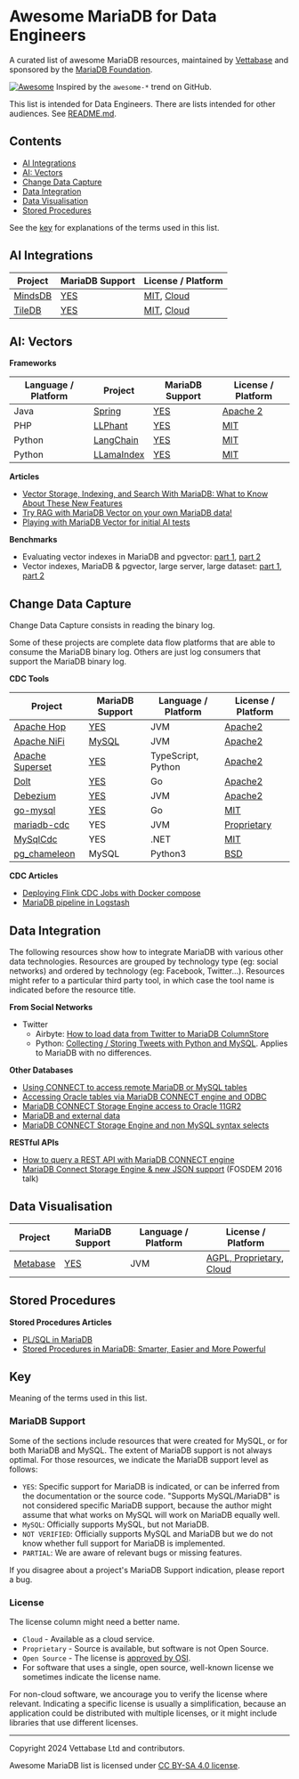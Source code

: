 # Awesome MariaDB for Data Engineers

A curated list of awesome MariaDB resources, maintained by [Vettabase](https://vettabase.com) and sponsored by the [MariaDB Foundation](https://mariadb.org/).

[![Awesome](https://cdn.rawgit.com/sindresorhus/awesome/d7305f38d29fed78fa85652e3a63e154dd8e8829/media/badge.svg)](https://github.com/sindresorhus/awesome) Inspired by the `awesome-*` trend on GitHub.

This list is intended for Data Engineers. There are lists intended for other audiences. See [README.md](README.md).

## Contents

- [AI Integrations](#ai-integrations)
- [AI: Vectors](#ai-vectors)
- [Change Data Capture](#change-data-capture)
- [Data Integration](#data-integration)
- [Data Visualisation](#data-visualisation)
- [Stored Procedures](#stored-procedures)

See the [key](#key) for explanations of the terms used in this list.

## AI Integrations

| Project                                                          | MariaDB Support   | License / Platform                   |
|------------------------------------------------------------------|-------------------|--------------------------------------|
| [MindsDB](https://mindsdb.com/)                                  | [YES](https://docs.mindsdb.com/integrations/data-integrations/mariadb) | [MIT](https://github.com/mindsdb/mindsdb/blob/main/LICENSE), [Cloud](https://cloud.mindsdb.com/) |
| [TileDB](https://tiledb.com/)                                    | [YES](https://docs.tiledb.com/mariadb) | [MIT](https://github.com/TileDB-Inc/TileDB/blob/dev/LICENSE), [Cloud](https://tiledb.com/pricing/)

## AI: Vectors

**Frameworks**

| Language / Platform | Project                                        | MariaDB Support                                                                         | License / Platform                   |
|---------------------|------------------------------------------------|-----------------------------------------------------------------------------------------|--------------------------------------|
| Java                | [Spring](https://spring.io)                    | [YES](https://docs.spring.io/spring-ai/reference/api/vectordbs/mariadb.html)            | [Apache 2](https://www.apache.org/licenses/LICENSE-2.0) |
| PHP                 | [LLPhant](https://github.com/LLPhant/LLPhant)  | [YES](https://github.com/LLPhant/LLPhant/blob/main/devx/docker-compose-mariadb.yml)     | [MIT](https://github.com/LLPhant/LLPhant/blob/main/LICENSE.md) |
| Python              | [LangChain](https://www.langchain.com/)        | [YES](https://github.com/mariadb-corporation/langchain-mariadb)                         | [MIT](https://github.com/langchain-ai/langchain/blob/master/LICENSE) |
| Python              | [LLamaIndex](https://llamaindex.ai)            | [YES](https://docs.llamaindex.ai/en/stable/api_reference/storage/vector_store/mariadb/) | [MIT](https://github.com/run-llama/llama_index/blob/main/LICENSE) |

**Articles**

- [Vector Storage, Indexing, and Search With MariaDB: What to Know About These New Features](https://hackernoon.com/vector-storage-indexing-and-search-with-mariadb-what-to-know-about-these-new-features)
- [Try RAG with MariaDB Vector on your own MariaDB data!](https://mariadb.org/rag-with-mariadb-vector/)
- [Playing with MariaDB Vector for initial AI tests](https://fromdual.com/playing-with-mariadb-vector-for-initial-ai-tests)

**Benchmarks**

- Evaluating vector indexes in MariaDB and pgvector: [part 1](https://smalldatum.blogspot.com/2025/01/evaluating-vector-indexes-in-mariadb.html), [part 2](https://smalldatum.blogspot.com/2025/01/evaluating-vector-indexes-in-mariadb_13.html)
- Vector indexes, MariaDB & pgvector, large server, large dataset: [part 1](https://smalldatum.blogspot.com/2025/01/vector-indexes-mariadb-pgvector-large_28.html), [part 2](https://smalldatum.blogspot.com/2025/01/vector-indexes-mariadb-pgvector-large_26.html)

## Change Data Capture

Change Data Capture consists in reading the binary log.

Some of these projects are complete data flow platforms that are able to consume the MariaDB binary log. Others are just log consumers that support the MariaDB binary log.

**CDC Tools**

| Project                                                          | MariaDB Support   | Language / Platform   | License / Platform                   |
|------------------------------------------------------------------|-------------------|-----------------------|--------------------------------------|
| [Apache Hop](https://hop.apache.org/)                            | [YES](https://hop.apache.org/manual/latest/database/databases/mariadb.html)                 | JVM                  | [Apache2](https://github.com/apache/hop/blob/main/LICENSE) |
| [Apache NiFi](https://nifi.apache.org/)                          | [MySQL](https://nifi.apache.org/docs/nifi-docs/components/org.apache.nifi/nifi-cdc-mysql-nar/1.24.0/org.apache.nifi.cdc.mysql.processors.CaptureChangeMySQL/index.html)                                                                                                       | JVM                  | [Apache2](https://github.com/apache/nifi/blob/main/LICENSE) |
| [Apache Superset](https://github.com/apache/superset)            | [YES](https://github.com/apache/superset) | TypeScript, Python  | [Apache2](https://github.com/apache/superset/blob/master/LICENSE.txt) |
| [Dolt](https://dolthub.com/)                                     | [YES](https://docs.dolthub.com/guides/binlog-replication)  | Go        | [Apache2](https://github.com/dolthub/dolt/blob/main/LICENSE) |
| [Debezium](https://github.com/madvirus/mariadb-cdc)              | [YES](https://debezium.io/documentation/reference/stable/connectors/mysql.html#mysql-mariadb-support)  | JVM       | [Apache2](https://debezium.io/license/) |
| [go-mysql](https://github.com/go-mysql-org/go-mysql)    | [YES](https://github.com/go-mysql-org/go-mysql/blob/master/mysql/const.go) | Go | [MIT](https://github.com/go-mysql-org/go-mysql/blob/master/LICENSE) |
| [mariadb-cdc](https://github.com/madvirus/mariadb-cdc)           | YES               | JVM                  | [Proprietary](https://github.com/madvirus/mariadb-cdc/issues/1) |
| [MySqlCdc](https://github.com/rusuly/MySqlCdc)                   | YES               | .NET                  | [MIT](https://github.com/rusuly/MySqlCdc/blob/main/LICENSE) |
| [pg_chameleon](https://pgchameleon.org/)                         | MySQL             | Python3               | [BSD](https://github.com/the4thdoctor/pg_chameleon/blob/main/LICENSE.txt) |

**CDC Articles**

- [Deploying Flink CDC Jobs with Docker compose](https://gordonmurray.com/data/2023/11/02/deploying-flink-cdc-jobs-with-docker-compose.html)
- [MariaDB pipeline in Logstash](https://www.suncrescent.net/2020/06/mariadb-pipeline-in-logstash/)

## Data Integration

The following resources show how to integrate MariaDB with various other data technologies. Resources are grouped by technology type (eg: social networks) and ordered by technology (eg: Facebook, Twitter...). Resources might refer to a particular third party tool, in which case the tool name is indicated before the resource title.

**From Social Networks**

- Twitter
  - Airbyte: [How to load data from Twitter to MariaDB ColumnStore](https://airbyte.com/how-to-sync/twitter-to-mariadb-columnstore)
  - Python: [Collecting / Storing Tweets with Python and MySQL](https://pythondata.com/collecting-storing-tweets-python-mysql/). Applies to MariaDB with no differences.

**Other Databases**

- [Using CONNECT to access remote MariaDB or MySQL tables](https://vettabase.com/using-connect-to-access-remote-mariadb-or-mysql-tables/)
- [Accessing Oracle tables via MariaDB CONNECT engine and ODBC](https://mysqlentomologist.blogspot.com/2017/04/accessing-oracle-tables-via-mariadb.html)
- [MariaDB CONNECT Storage Engine access to Oracle 11GR2](https://serge.frezefond.com/2013/12/mariadb-connect-storage-engine-access-to-oracle-11gr2/)
- [MariaDB and external data](https://www.easysoft.com/blog/mariadb.html)
- [MariaDB CONNECT Storage Engine and non MySQL syntax selects](https://serge.frezefond.com/2013/12/mariadb-connect-storage-engine-and-non-mysql-syntax-selects/)

**RESTful APIs**

- [How to query a REST API with MariaDB CONNECT engine](https://vettabase.com/how-to-query-a-rest-api-with-mariadb-connect-engine/)
- [MariaDB Connect Storage Engine & new JSON support](https://av.tib.eu/media/30968) (FOSDEM 2016 talk)

## Data Visualisation

| Project                                                          | MariaDB Support   | Language / Platform   | License / Platform                   |
|------------------------------------------------------------------|-------------------|-----------------------|--------------------------------------|
| [Metabase](https://www.metabase.com/)                            | [YES](https://www.metabase.com/data_sources/mariadb) | JVM | [AGPL, Proprietary](https://github.com/metabase/metabase/blob/master/LICENSE.txt), [Cloud](https://www.metabase.com/pricing/) |

## Stored Procedures

**Stored Procedures Articles**

- [PL/SQL in MariaDB](https://ocelot.ca/blog/blog/2017/01/15/plsql-in-mariadb/)
- [Stored Procedures in MariaDB: Smarter, Easier and More Powerful](https://vettabase.com/stored-procedures-in-mariadb-smarter-easier-and-more-powerful/)

## Key

Meaning of the terms used in this list.

### MariaDB Support

Some of the sections include resources that were created for MySQL, or for both MariaDB and MySQL. The extent of MariaDB support is not always optimal. For those resources, we indicate the MariaDB support level as follows:

- `YES`: Specific support for MariaDB is indicated, or can be inferred from the documentation or the source code. "Supports MySQL/MariaDB" is not considered specific MariaDB support, because the author might assume that what works on MySQL will work on MariaDB equally well.
- `MySQL`: Officially supports MySQL, but not MariaDB.
- `NOT VERIFIED`: Officially supports MySQL and MariaDB but we do not know whether full support for MariaDB is implemented.
- `PARTIAL`: We are aware of relevant bugs or missing features.

If you disagree about a project's MariaDB Support indication, please report a bug.

### License

The license column might need a better name.

- `Cloud` - Available as a cloud service.
- `Proprietary` - Source is available, but software is not Open Source.
- `Open Source` - The license is [approved by OSI](https://opensource.org/licenses).
- For software that uses a single, open source, well-known license we sometimes indicate the license name.

For non-cloud software, we ancourage you to verify the license where relevant. Indicating a specific license is usually a simplification, because an application could be distributed with multiple licenses, or it might include libraries that use different licenses.


---

Copyright 2024 Vettabase Ltd and contributors.

Awesome MariaDB list is licensed under [CC BY-SA 4.0 license](https://creativecommons.org/licenses/by-sa/4.0/).
